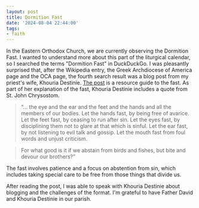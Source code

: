 ```yaml
---
layout: post
title: Dormition Fast
date: '2024-08-04 22:44:00'
tags:
- faith
---
```


In the Eastern Orthodox Church, we are currently observing the Dormition Fast. I wanted to understand more about this part of the liturgical calendar, so I searched the terms "Dormition Fast" in DuckDuckGo. I was pleasantly surprised that, after the Wikipedia entry, the Greek Archdiocese of America page and the OCA page, the fourth search result was a blog post from my priest's wife, Khouria Destinie. [The post](https://www.asceticlifeofmotherhood.com/blog/dormitionguide) is a resource guide to the fast. As part of her explanation of the fast, Khouria Destinie includes a quote from St. John Chrysostom.

<!--more-->

> “… the eye and the ear and the feet and the hands and all the members of our bodies. Let the hands fast, by being free of avarice. Let the feet fast, by ceasing to run after sin. Let the eyes fast, by disciplining them not to glare at that which is sinful. Let the ear fast, by not listening to evil talk and gossip. Let the mouth fast from foul words and unjust criticism.

> For what good is it if we abstain from birds and fishes, but bite and devour our brothers?”

The fast involves patience and a focus on abstention from sin, which includes taking special care to be free from those things that divide us. 

After reading the post, I was able to speak with Khouria Destinie about blogging and the challenges of the format. I'm grateful to have Father David and Khouria Destinie in our parish. 